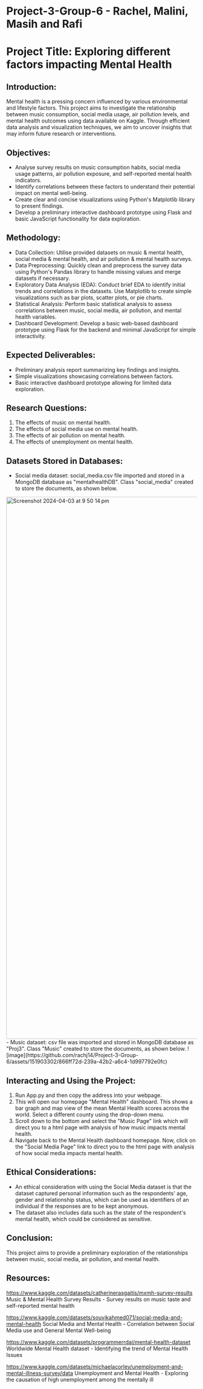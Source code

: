 # Project-3-Group-6 - Rachel, Malini, Masih and Rafi

# Project Title: Exploring different factors impacting Mental Health

## Introduction:
Mental health is a pressing concern influenced by various environmental and lifestyle factors. This project aims to investigate the relationship between music consumption, social media usage, air pollution levels, and mental health outcomes using data available on Kaggle. Through efficient data analysis and visualization techniques, we aim to uncover insights that may inform future research or interventions.

## Objectives:
- Analyse survey results on music consumption habits, social media usage patterns, air pollution exposure, and self-reported mental health indicators.
- Identify correlations between these factors to understand their potential impact on mental well-being.
- Create clear and concise visualizations using Python's Matplotlib library to present findings.
- Develop a preliminary interactive dashboard prototype using Flask and basic JavaScript functionality for data exploration.

## Methodology:
- Data Collection: Utilise provided datasets on music & mental health, social media & mental health, and air pollution & mental health surveys.
- Data Preprocessing: Quickly clean and preprocess the survey data using Python's Pandas library to handle missing values and merge datasets if necessary.
- Exploratory Data Analysis (EDA): Conduct brief EDA to identify initial trends and correlations in the datasets. Use Matplotlib to create simple visualizations such as bar plots, scatter plots, or pie charts.
- Statistical Analysis: Perform basic statistical analysis to assess correlations between music, social media, air pollution, and mental health variables.
- Dashboard Development: Develop a basic web-based dashboard prototype using Flask for the backend and minimal JavaScript for simple interactivity.

## Expected Deliverables:
- Preliminary analysis report summarizing key findings and insights.
- Simple visualizations showcasing correlations between factors.
- Basic interactive dashboard prototype allowing for limited data exploration.

## Research Questions:
1. The effects of music on mental health.
2. The effects of social media use on mental health.
3. The effects of air pollution on mental health.
4. The effects of unemployment on mental health.

## Datasets Stored in Databases:
- Social media dataset: social_media.csv file imported and stored in a MongoDB database as "mentalhealthDB". Class "social_media" created to store the documents, as shown below.
<img width="1432" alt="Screenshot 2024-04-03 at 9 50 14 pm" src="https://github.com/rachj14/Project-3-Group-6/assets/151903302/faefa0b1-b5f2-4dea-8c33-4e9bb9be59d3">
- Music dataset: csv file was imported and stored in MongoDB database as "Proj3". Class "Music" created to store the documents, as shown below.
![image](https://github.com/rachj14/Project-3-Group-6/assets/151903302/866ff72d-239a-42b2-a6c4-1d997792e0fc)

## Interacting and Using the Project:
1. Run App.py and then copy the address into your webpage.
2. This will open our homepage "Mental Health" dashboard. This shows a bar graph and map view of the mean Mental Health scores across the world. Select a different county using the drop-down menu.
3. Scroll down to the bottom and select the "Music Page" link which will direct you to a html page with analysis of how music impacts mental health.
4. Navigate back to the Mental Health dashboard homepage. Now, click on the "Social Media Page" link to direct you to the html page with analysis of how social media impacts mental health.

## Ethical Considerations:
- An ethical consideration with using the Social Media dataset is that the dataset captured personal information such as the respondents' age, gender and relationship status, which can be used as identifiers of an individual if the responses are to be kept anonymous.
- The dataset also includes data such as the state of the respondent's mental health, which could be considered as sensitive.

## Conclusion:
This project aims to provide a preliminary exploration of the relationships between music, social media, air pollution, and mental health.  

## Resources:
https://www.kaggle.com/datasets/catherinerasgaitis/mxmh-survey-results
Music & Mental Health Survey Results - 
Survey results on music taste and self-reported mental health

https://www.kaggle.com/datasets/souvikahmed071/social-media-and-mental-health
Social Media and Mental Health - 
Correlation between Social Media use and General Mental Well-being

https://www.kaggle.com/datasets/programmerrdai/mental-health-dataset
Worldwide Mental Health dataset - 
Identifying the trend of Mental Health Issues 

https://www.kaggle.com/datasets/michaelacorley/unemployment-and-mental-illness-survey/data
Unemployment and Mental Health - 
Exploring the causation of high unemployment among the mentally ill

